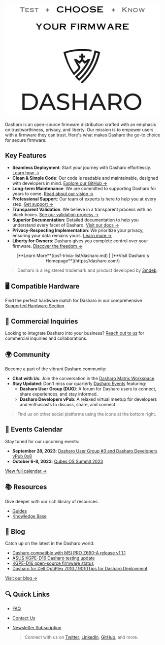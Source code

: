 # ![Dasharo Logo](images/logo/logo-bar.png)

Dasharo is an open-source firmware distribution crafted with an emphasis on trustworthiness, privacy, and liberty. Our mission is to empower users with a firmware they can trust. Here's what makes Dasharo the go-to choice for secure firmware:

## Key Features

- **Seamless Deployment**: Start your journey with Dasharo effortlessly. [Learn how →](dasharo-tools-suite/documentation/#dasharo-zero-touch-initial-deployment)
- **Clean & Simple Code**: Our code is readable and maintainable, designed with developers in mind. [Explore our GitHub →](https://github.com/dasharo)
- **Long-term Maintenance**: We are committed to supporting Dasharo for years to come. [Read about our vision →](osf-trivia-list/dasharo/#dasharo-long-term-maintenance)
- **Professional Support**: Our team of experts is here to help you at every step. [Get support →](osf-trivia-list/dasharo/#dasharo-professional-support)
- **Transparent Validation**: We believe in a transparent process with no black boxes. [See our validation process →](https://blog.3mdeb.com/tags/validation/)
- **Superior Documentation**: Detailed documentation to help you understand every facet of Dasharo. [Visit our docs →](dasharo-menu-docs/overview)
- **Privacy-Respecting Implementation**: We prioritize your privacy, ensuring your data remains yours. [Learn more →](osf-trivia-list/dasharo/#future-work)
- **Liberty for Owners**: Dasharo gives you complete control over your firmware. [Discover the freedom →](osf-trivia-list/dasharo/#future-work)

<center>
[**Learn More**](osf-trivia-list/dasharo.md) | [**Visit Dasharo's Homepage**](https://dasharo.com/)
</center>

> Dasharo is a registered trademark and product developed by [3mdeb](https://3mdeb.com).

## 🖥️ Compatible Hardware

Find the perfect hardware match for Dasharo in our comprehensive [Supported Hardware Section](/variants/overview/).

## 💼 Commercial Inquiries

Looking to integrate Dasharo into your business? [Reach out to us](https://www.dasharo.com/pages/contact/) for commercial inquiries and collaborations.

## 🌍 Community

Become a part of the vibrant Dasharo community:

- **Chat with Us**: Join the conversation in the [Dasharo Matrix Workspace](https://matrix.to/#/#dasharo:matrix.org).
- **Stay Updated**: Don't miss our quarterly [Dasharo Events](https://vpub.dasharo.com/) featuring:
	- **Dasharo User Group (DUG)**: A forum for Dasharo users to connect, share experiences, and stay informed.
	- **Dasharo Developers vPub**: A relaxed virtual meetup for developers and enthusiasts to discuss, share, and connect.

> Find us on other social platforms using the icons at the bottom right.

<!--

## 📢 Testimonials

Hear from our satisfied users and clients:

> "Dasharo provided us with the secure firmware solution we were looking for." - **Client A**
> "An open-source firmware that truly respects user freedom." - **User B**

[Share your testimonial →](#)

-->

## 📅 Events Calendar

Stay tuned for our upcoming events:

- **September 28, 2023**: [Dasharo User Group #3 and Dasharo Developers vPub 0x8](https://vpub.dasharo.com/e/8/dasharo-user-group-3)
- **October 6-8, 2023**: [Qubes OS Summit 2023](https://cfp.3mdeb.com/qubes-os-summit-2023/cfp)

[View full calendar →](https://vpub.dasharo.com)

## 📚 Resources

Dive deeper with our rich library of resources:

- [Guides](guides/logo-customization)
- [Knowledge Base](glossary)

## 📰 Blog

Catch up on the latest in the Dasharo world:

- [Dasharo compatible with MSI PRO Z690-A release v1.1.1](https://blog.3mdeb.com/2023/2023-03-02-msi_ms7d25_v1.1.1_release/)
- [ASUS KGPE-D16 Dasharo testing update](https://blog.3mdeb.com/2022/2022-03-23-kgpe-d16-testing-update/)
- [KGPE-D16 open-source firmware status](https://blog.3mdeb.com/2022/2022-02-03-kgpe_d16_status/)
- [Dasharo for Dell OptiPlex 7010 / 9010Tips for Dasharo Deployment](https://blog.3mdeb.com/2021/2021-11-26-optiplex-dasharo/)

[Visit our blog →](https://blog.3mdeb.com)

## 🔍 Quick Links

- [FAQ](osf-trivia-list/introduction)
- [Contact Us](https://www.dasharo.com/pages/contact/)
- [Newsletter Subscription](https://www.dasharo.com/#newsletter)

  > Connect with us on [Twitter](https://x.com/dasharo_com),
  > [LinkedIn](https://www.linkedin.com/company/10157825),
  > [GitHub](https://github.com/dasharo), and more.
